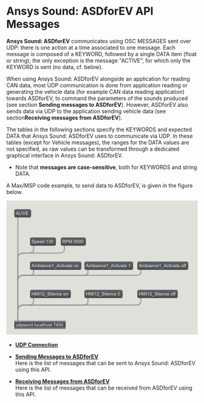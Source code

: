 # Ansys Sound: ASDforEV API Messages

**Ansys Sound: ASDforEV** communicates using OSC MESSAGES sent over UDP: there is one action at a time associated to one message. Each message is composed of a KEYWORD, followed by a single DATA item \(float or string\); the only exception is the message "ACTIVE", for which only the KEYWORD is sent \(no data, cf. below\).



When using Ansys Sound: ASDforEV alongside an application for reading CAN data, most UDP communication is done from application reading or generating the vehicle data \(for example CAN data reading application\) towards ASDforEV, to command the parameters of the sounds produced \(see section **Sending messages to ASDforEV**\). However, ASDforEV also sends data via UDP to the application sending vehicle data \(see section**Receiving messages from ASDforEV**\).



The tables in the following sections specify the KEYWORDS and expected DATA that Ansys Sound: ASDforEV uses to communicate via UDP. In these tables \(except for Vehicle messages\), the ranges for the DATA values are not specified, as raw values can be transformed through a dedicated graphical interface in Ansys Sound: ASDforEV.

-   Note that **messages are case-sensitive**, both for KEYWORDS and string DATA.



A Max/MSP code example, to send data to ASDforEV, is given in the figure below.

![](images/i_SEV_CAN_API_data_via_UDP.png "Max/MSP code example to send data to ASDforEV via UDP")

-   **[UDP Connection](SEV_API_UDP_connection.md)**  

-   **[Sending Messages to ASDforEV](SEV_API_sending.md)**  
Here is the list of messages that can be sent to Ansys Sound: ASDforEV using this API.
-   **[Receiving Messages from ASDforEV](SEV_API_receiving.md)**  
Here is the list of messages that can be received from ASDforEV using this API.
